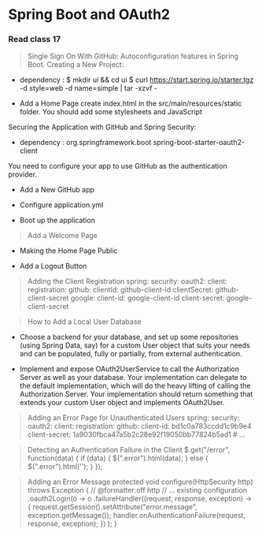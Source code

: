 # Spring Boot and OAuth2
### Read class 17

> Single Sign On With GitHub:
 Autoconfiguration features in Spring Boot.
 Creating a New Project:
 - dependency :
  $ mkdir ui && cd ui
  $ curl https://start.spring.io/starter.tgz -d style=web -d name=simple | tar -xzvf -

- Add a Home Page
  create index.html in the src/main/resources/static folder. You should add some stylesheets and JavaScript

Securing the Application with GitHub and Spring Security:
 - dependency :
  org.springframework.boot
  spring-boot-starter-oauth2-client

You need to configure your app to use GitHub as the authentication provider.
 - Add a New GitHub app

 - Configure application.yml

 - Boot up the application
  
> Add a Welcome Page
 - Making the Home Page Public
  
 - Add a Logout Button
 
> Adding the Client Registration
 spring:
  security:
    oauth2:
      client:
        registration:
          github:
            clientId: github-client-id
            clientSecret: github-client-secret
          google:
            client-id: google-client-id
            client-secret: google-client-secret

> How to Add a Local User Database
 - Choose a backend for your database, and set up some repositories (using Spring Data, say) for  a custom User object that suits your needs and can be populated, fully or partially, from external authentication.
  
 - Implement and expose OAuth2UserService to call the Authorization Server as well as your database. Your implementation can delegate to the default implementation, which will do the heavy lifting of calling the Authorization Server. Your implementation should return something that extends your custom User object and implements OAuth2User.

> Adding an Error Page for Unauthenticated Users
 spring:
  security:
    oauth2:
      client:
        registration:
          github:
            client-id: bd1c0a783ccdd1c9b9e4
            client-secret: 1a9030fbca47a5b2c28e92f19050bb77824b5ad1
          # ...


> Detecting an Authentication Failure in the Client
 $.get("/error", function(data) {
    if (data) {
        $(".error").html(data);
    } else {
        $(".error").html('');
    }
 });


> Adding an Error Message
 protected void configure(HttpSecurity http) throws Exception {
	// @formatter:off
	http
	    // ... existing configuration
	    .oauth2Login(o -> o
            .failureHandler((request, response, exception) -> {
			    request.getSession().setAttribute("error.message", exception.getMessage());
			    handler.onAuthenticationFailure(request, response, exception);
            })
        );
 }